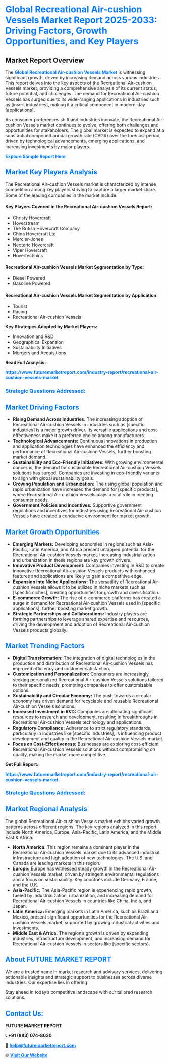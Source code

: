 <h1 style="color: #007BFF;">Global Recreational Air-cushion Vessels Market Report 2025-2033: Driving Factors, Growth Opportunities, and Key Players</h1>

<section id="overview">
<h2>Market Report Overview</h2>
<p>The <a href="https://www.futuremarketreport.com/industry-report/recreational-air-cushion-vessels-market" style="color: #007BFF; text-decoration: none;"><strong>Global Recreational Air-cushion Vessels Market</strong></a> is witnessing significant growth, driven by increasing demand across various industries. This report delves into the key aspects of the Recreational Air-cushion Vessels market, providing a comprehensive analysis of its current status, future potential, and challenges. The demand for Recreational Air-cushion Vessels has surged due to its wide-ranging applications in industries such as [insert industries], making it a critical component in modern-day [applications].</p>
<p>As consumer preferences shift and industries innovate, the Recreational Air-cushion Vessels market continues to evolve, offering both challenges and opportunities for stakeholders. The global market is expected to expand at a substantial compound annual growth rate (CAGR) over the forecast period, driven by technological advancements, emerging applications, and increasing investments by major players.</p>
</section>

<section id="overview">
<p><a href="https://www.futuremarketreport.com/request-sample/reportId=126168" style="color: #007BFF; text-decoration: none;"><strong>Explore Sample Report Here</strong></a></p>
</section>

<section id="key-players">
<h2 style="color: #007BFF;">Market Key Players Analysis</h2>
<p>The Recreational Air-cushion Vessels market is characterized by intense competition among key players striving to capture a larger market share. Some of the leading companies in the market include:</p>
<h4>Key Players Covered in the Recreational Air-cushion Vessels Report:</h4>
<ul><li>Christy Hovercraft</li><li>Hoverstream</li><li>The British Hovercraft Company</li><li>China Hovercraft Ltd</li><li>Mercier-Jones</li><li>Neoteric Hovercraft</li><li>Viper Hovercraft</li><li>Hovertechnics</li></ul>
<h4>Recreational Air-cushion Vessels Market Segmentation by Type:</h4>
<ul><li>Diesel Powered</li><li>Gasoline Powered</li></ul>

<h4>Recreational Air-cushion Vessels Market Segmentation by Application:</h4>
<ul><li>Tourist</li><li>Racing</li><li>Recreational Air-cushion Vessels</li></ul>
<p><strong>Key Strategies Adopted by Market Players:</strong></p>
<ul>
<li>Innovation and R&D</li>
<li>Geographical Expansion</li>
<li>Sustainability Initiatives</li>
<li>Mergers and Acquisitions</li>
</ul>
</section>

<section>
<p><strong>Read Full Analysis: </strong></p><a href="https://www.futuremarketreport.com/industry-report/recreational-air-cushion-vessels-market" style="color: #007BFF; text-decoration: none;"><strong>https://www.futuremarketreport.com/industry-report/recreational-air-cushion-vessels-market</strong></a>
<h3 style="color: #007BFF;">Strategic Questions Addressed:</h3>
</section>

<section id="driving-factors">
<h2 style="color: #007BFF;">Market Driving Factors</h2>
<ul>
<li><strong>Rising Demand Across Industries:</strong> The increasing adoption of Recreational Air-cushion Vessels in industries such as [specific industries] is a major growth driver. Its versatile applications and cost-effectiveness make it a preferred choice among manufacturers.</li>
<li><strong>Technological Advancements:</strong> Continuous innovations in production and application technologies have enhanced the efficiency and performance of Recreational Air-cushion Vessels, further boosting market demand.</li>
<li><strong>Sustainability and Eco-Friendly Initiatives:</strong> With growing environmental concerns, the demand for sustainable Recreational Air-cushion Vessels solutions has surged. Companies are investing in eco-friendly variants to align with global sustainability goals.</li>
<li><strong>Growing Population and Urbanization:</strong> The rising global population and rapid urbanization have increased the demand for [specific products], where Recreational Air-cushion Vessels plays a vital role in meeting consumer needs.</li>
<li><strong>Government Policies and Incentives:</strong> Supportive government regulations and incentives for industries using Recreational Air-cushion Vessels have created a conducive environment for market growth.</li>
</ul>
</section>

<section id="growth-opportunities">
<h2 style="color: #007BFF;">Market Growth Opportunities</h2>
<ul>
<li><strong>Emerging Markets:</strong> Developing economies in regions such as Asia-Pacific, Latin America, and Africa present untapped potential for the Recreational Air-cushion Vessels market. Increasing industrialization and urbanization in these regions are key growth drivers.</li>
<li><strong>Innovative Product Development:</strong> Companies investing in R&D to create innovative Recreational Air-cushion Vessels products with enhanced features and applications are likely to gain a competitive edge.</li>
<li><strong>Expansion into Niche Applications:</strong> The versatility of Recreational Air-cushion Vessels allows it to be utilized in niche markets such as [specific niches], creating opportunities for growth and diversification.</li>
<li><strong>E-commerce Growth:</strong> The rise of e-commerce platforms has created a surge in demand for Recreational Air-cushion Vessels used in [specific applications], further boosting market growth.</li>
<li><strong>Strategic Partnerships and Collaborations:</strong> Industry players are forming partnerships to leverage shared expertise and resources, driving the development and adoption of Recreational Air-cushion Vessels products globally.</li>
</ul>
</section>

<section id="trending-factors">
<h2 style="color: #007BFF;">Market Trending Factors</h2>
<ul>
<li><strong>Digital Transformation:</strong> The integration of digital technologies in the production and distribution of Recreational Air-cushion Vessels has improved efficiency and customer satisfaction.</li>
<li><strong>Customization and Personalization:</strong> Consumers are increasingly seeking personalized Recreational Air-cushion Vessels solutions tailored to their specific needs, prompting companies to offer customizable options.</li>
<li><strong>Sustainability and Circular Economy:</strong> The push towards a circular economy has driven demand for recyclable and reusable Recreational Air-cushion Vessels solutions.</li>
<li><strong>Increased Investment in R&D:</strong> Companies are allocating significant resources to research and development, resulting in breakthroughs in Recreational Air-cushion Vessels technology and applications.</li>
<li><strong>Regulatory Compliance:</strong> Adherence to strict regulatory standards, particularly in industries like [specific industries], is influencing product development and quality in the Recreational Air-cushion Vessels market.</li>
<li><strong>Focus on Cost-Effectiveness:</strong> Businesses are exploring cost-efficient Recreational Air-cushion Vessels solutions without compromising on quality, making the market more competitive.</li>
</ul>
</section>

<section>
<p><strong>Get Full Report: </strong></p><a href="https://www.futuremarketreport.com/industry-report/recreational-air-cushion-vessels-market" style="color: #007BFF; text-decoration: none;"><strong>https://www.futuremarketreport.com/industry-report/recreational-air-cushion-vessels-market</strong></a>
<h3 style="color: #007BFF;">Strategic Questions Addressed:</h3>
</section>


<section id="regional-analysis">
<h2 style="color: #007BFF;">Market Regional Analysis</h2>
<p>The global Recreational Air-cushion Vessels market exhibits varied growth patterns across different regions. The key regions analyzed in this report include North America, Europe, Asia-Pacific, Latin America, and the Middle East & Africa:</p>
<ul>
<li><strong>North America:</strong> This region remains a dominant player in the Recreational Air-cushion Vessels market due to its advanced industrial infrastructure and high adoption of new technologies. The U.S. and Canada are leading markets in this region.</li>
<li><strong>Europe:</strong> Europe has witnessed steady growth in the Recreational Air-cushion Vessels market, driven by stringent environmental regulations and a focus on sustainability. Key countries include Germany, France, and the U.K.</li>
<li><strong>Asia-Pacific:</strong> The Asia-Pacific region is experiencing rapid growth, fueled by industrialization, urbanization, and increasing demand for Recreational Air-cushion Vessels in countries like China, India, and Japan.</li>
<li><strong>Latin America:</strong> Emerging markets in Latin America, such as Brazil and Mexico, present significant opportunities for the Recreational Air-cushion Vessels market, supported by growing industrial activities and investments.</li>
<li><strong>Middle East & Africa:</strong> The region’s growth is driven by expanding industries, infrastructure development, and increasing demand for Recreational Air-cushion Vessels in sectors like [specific sectors].</li>
</ul>
</section>

<footer>
<h2 style="color: #007BFF;">About FUTURE MARKET REPORT</h2>
<p>We are a trusted name in market research and advisory services, delivering actionable insights and strategic support to businesses across diverse industries. Our expertise lies in offering:</p>

<p>Stay ahead in today’s competitive landscape with our tailored research solutions.</p>

<h2 style="color: #007BFF;">Contact Us:</h2>
<p><strong>FUTURE MARKET REPORT</strong></p>
<p>📞 <strong>+91 (883) 074-8030</strong></p>
<p>📧 <strong><a href="mailto:help@futuremarketreport.com" style="color: #007BFF;">help@futuremarketreport.com</a></strong></p>
<p>🌐 <strong><a href="https://www.futuremarketreport.com/" style="color: #007BFF;">Visit Our Website</a></strong></p>
</footer>